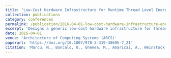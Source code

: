 ```yaml
---
title: "Low-Cost Hardware Infrastructure for Runtime Thread Level Energy Accounting"
collection: publications
category: conferences
permalink: /publication/2016-04-01-low-cost-hardware-infrastructure-energy-accounting
excerpt: 'Designs a generic low-cost hardware infrastructure for thread-level energy accounting in multi-core systems, achieving 95% correlation with physical power measurements while adding only 10% resource overhead.'
date: 2016-04-01
venue: 'Architecture of Computing Systems (ARCS)'
paperurl: 'https://doi.org/10.1007/978-3-319-30695-7_21'
citation: 'Marcu, M., Boncalo, O., Ghenea, M., Amaricai, A., Weinstock, J., Leupers, R., Wang, Z., Georgakoudis, G., Nikolopoulos, D. S., Cernazanu-Glavan, C., Bara, L., & Ionascu, M. (2016). &quot;Low-Cost Hardware Infrastructure for Runtime Thread Level Energy Accounting.&quot; In <i>Architecture of Computing Systems -- ARCS 2016</i> (pp. 277-289). Springer. https://doi.org/10.1007/978-3-319-30695-7_21'
---
```

